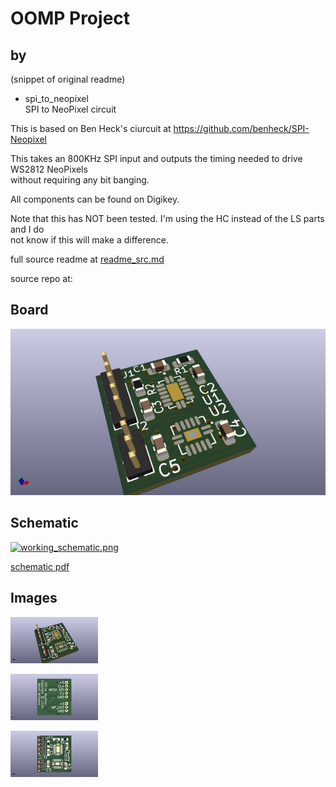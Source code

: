 # OOMP Project  
##   by   
  
(snippet of original readme)  
  
- spi_to_neopixel  
SPI to NeoPixel circuit  
  
This is based on Ben Heck's ciurcuit at https://github.com/benheck/SPI-Neopixel  
  
This takes an 800KHz SPI input and outputs the timing needed to drive WS2812 NeoPixels  
without requiring any bit banging.  
  
All components can be found on Digikey.  
  
Note that this has NOT been tested.  I'm using the HC instead of the LS parts and I do  
not know if this will make a difference.  
  
  full source readme at [readme_src.md](readme_src.md)  
  
source repo at: []()  
## Board  
  
[![working_3d.png](working_3d_600.png)](working_3d.png)  
## Schematic  
  
[![working_schematic.png](working_schematic_600.png)](working_schematic.png)  
  
[schematic pdf](working_schematic.pdf)  
## Images  
  
[![working_3d.png](working_3d_140.png)](working_3d.png)  
  
[![working_3d_back.png](working_3d_back_140.png)](working_3d_back.png)  
  
[![working_3d_front.png](working_3d_front_140.png)](working_3d_front.png)  
